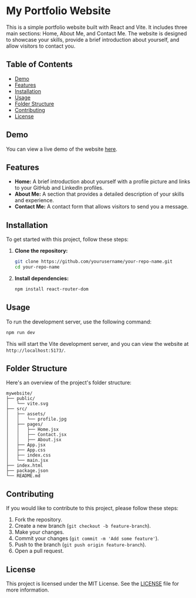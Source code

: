 # My Portfolio Website

This is a simple portfolio website built with React and Vite. It includes three main sections: Home, About Me, and Contact Me. The website is designed to showcase your skills, provide a brief introduction about yourself, and allow visitors to contact you.

## Table of Contents

- [Demo](#demo)
- [Features](#features)
- [Installation](#installation)
- [Usage](#usage)
- [Folder Structure](#folder-structure)
- [Contributing](#contributing)
- [License](#license)

## Demo

You can view a live demo of the website [here](http://localhost:5173/).

## Features

- **Home:** A brief introduction about yourself with a profile picture and links to your GitHub and LinkedIn profiles.
- **About Me:** A section that provides a detailed description of your skills and experience.
- **Contact Me:** A contact form that allows visitors to send you a message.

## Installation

To get started with this project, follow these steps:

1. **Clone the repository:**

   ```bash
   git clone https://github.com/yourusername/your-repo-name.git
   cd your-repo-name
   ```

2. **Install dependencies:**

   ```bash
   npm install react-router-dom
   ```

## Usage

To run the development server, use the following command:

```bash
npm run dev
```

This will start the Vite development server, and you can view the website at `http://localhost:5173/`.

## Folder Structure

Here's an overview of the project's folder structure:

```
mywebsite/
├── public/
│   └── vite.svg
├── src/
│   ├── assets/
│   │   └── profile.jpg
│   ├── pages/
│   │   ├── Home.jsx
│   │   ├── Contact.jsx
│   │   ├── About.jsx
│   ├── App.jsx
│   ├── App.css
│   ├── index.css
│   └── main.jsx
├── index.html
├── package.json
└── README.md
```

## Contributing

If you would like to contribute to this project, please follow these steps:

1. Fork the repository.
2. Create a new branch (`git checkout -b feature-branch`).
3. Make your changes.
4. Commit your changes (`git commit -m 'Add some feature'`).
5. Push to the branch (`git push origin feature-branch`).
6. Open a pull request.

## License

This project is licensed under the MIT License. See the [LICENSE](LICENSE) file for more information.
